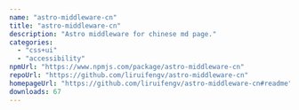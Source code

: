 ```yaml
---
name: "astro-middleware-cn"
title: "astro-middleware-cn"
description: "Astro middleware for chinese md page."
categories:
  - "css+ui"
  - "accessibility"
npmUrl: "https://www.npmjs.com/package/astro-middleware-cn"
repoUrl: "https://github.com/liruifengv/astro-middleware-cn"
homepageUrl: "https://github.com/liruifengv/astro-middleware-cn#readme"
downloads: 67
---
```

